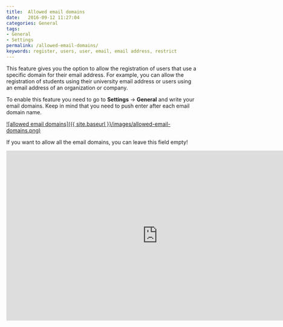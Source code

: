 ```yaml
---
title:  Allowed email domains
date:   2016-09-12 11:27:04
categories: General
tags: 
- General
- Settings
permalink: /allowed-email-domains/
keywords: register, users, user, email, email address, restrict
---
```

This feature gives you the option to allow the registration of users that use a specific domain for their email address. For example, you can allow the registration of students using their university email address or users using an email address of an organization or company.

To enable this feature you need to go to **Settings** -> **General** and write your email domains. Keep in mind that you need to push enter after each email domain name.

<a href="{{ site.baseurl }}/images/allowed-email-domains.png" class="thumbnail gallery-item" data-gallery>
![allowed email domains]({{ site.baseurl }}/images/allowed-email-domains.png)
</a>

If you want to allow all the email domains, you can leave this field empty!

<iframe width="800" height="450" src="https://www.youtube.com/embed/fD-AFjrNfzM" frameborder="0" allowfullscreen></iframe>
